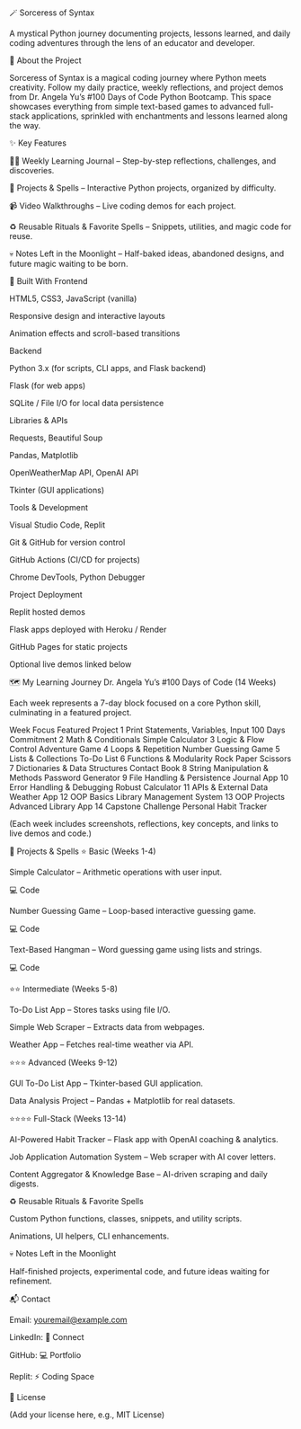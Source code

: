 🪄 Sorceress of Syntax

A mystical Python journey documenting projects, lessons learned, and daily coding adventures through the lens of an educator and developer.








📖 About the Project

Sorceress of Syntax is a magical coding journey where Python meets creativity. Follow my daily practice, weekly reflections, and project demos from Dr. Angela Yu’s #100 Days of Code Python Bootcamp. This space showcases everything from simple text-based games to advanced full-stack applications, sprinkled with enchantments and lessons learned along the way.

✨ Key Features

🧙‍♀️ Weekly Learning Journal – Step-by-step reflections, challenges, and discoveries.

🔮 Projects & Spells – Interactive Python projects, organized by difficulty.

📹 Video Walkthroughs – Live coding demos for each project.

♻️ Reusable Rituals & Favorite Spells – Snippets, utilities, and magic code for reuse.

💀 Notes Left in the Moonlight – Half-baked ideas, abandoned designs, and future magic waiting to be born.

🚀 Built With
Frontend

HTML5, CSS3, JavaScript (vanilla)

Responsive design and interactive layouts

Animation effects and scroll-based transitions

Backend

Python 3.x (for scripts, CLI apps, and Flask backend)

Flask (for web apps)

SQLite / File I/O for local data persistence

Libraries & APIs

Requests, Beautiful Soup

Pandas, Matplotlib

OpenWeatherMap API, OpenAI API

Tkinter (GUI applications)

Tools & Development

Visual Studio Code, Replit

Git & GitHub for version control

GitHub Actions (CI/CD for projects)

Chrome DevTools, Python Debugger

Project Deployment

Replit hosted demos

Flask apps deployed with Heroku / Render

GitHub Pages for static projects

Optional live demos linked below

🗺️ My Learning Journey
Dr. Angela Yu’s #100 Days of Code (14 Weeks)

Each week represents a 7-day block focused on a core Python skill, culminating in a featured project.

Week	Focus	Featured Project
1	Print Statements, Variables, Input	100 Days Commitment
2	Math & Conditionals	Simple Calculator
3	Logic & Flow Control	Adventure Game
4	Loops & Repetition	Number Guessing Game
5	Lists & Collections	To-Do List
6	Functions & Modularity	Rock Paper Scissors
7	Dictionaries & Data Structures	Contact Book
8	String Manipulation & Methods	Password Generator
9	File Handling & Persistence	Journal App
10	Error Handling & Debugging	Robust Calculator
11	APIs & External Data	Weather App
12	OOP Basics	Library Management System
13	OOP Projects	Advanced Library App
14	Capstone Challenge	Personal Habit Tracker

(Each week includes screenshots, reflections, key concepts, and links to live demos and code.)

🔮 Projects & Spells
⭐ Basic (Weeks 1-4)

Simple Calculator – Arithmetic operations with user input.


💻 Code

Number Guessing Game – Loop-based interactive guessing game.


💻 Code

Text-Based Hangman – Word guessing game using lists and strings.


💻 Code

⭐⭐ Intermediate (Weeks 5-8)

To-Do List App – Stores tasks using file I/O.

Simple Web Scraper – Extracts data from webpages.

Weather App – Fetches real-time weather via API.

⭐⭐⭐ Advanced (Weeks 9-12)

GUI To-Do List App – Tkinter-based GUI application.

Data Analysis Project – Pandas + Matplotlib for real datasets.

⭐⭐⭐⭐ Full-Stack (Weeks 13-14)

AI-Powered Habit Tracker – Flask app with OpenAI coaching & analytics.

Job Application Automation System – Web scraper with AI cover letters.

Content Aggregator & Knowledge Base – AI-driven scraping and daily digests.

♻️ Reusable Rituals & Favorite Spells

Custom Python functions, classes, snippets, and utility scripts.

Animations, UI helpers, CLI enhancements.

💀 Notes Left in the Moonlight

Half-finished projects, experimental code, and future ideas waiting for refinement.

📬 Contact

Email: youremail@example.com

LinkedIn: 🔗 Connect

GitHub: 💻 Portfolio

Replit: ⚡ Coding Space

📝 License

(Add your license here, e.g., MIT License)
